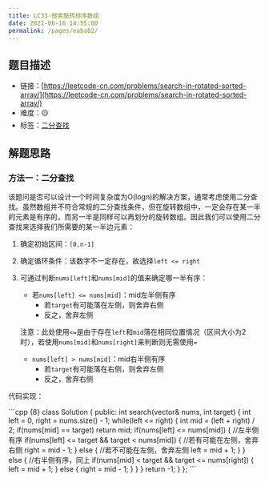 ```yaml
---
title: LC33-搜索旋转排序数组
date: 2021-06-16 14:55:00
permalink: /pages/eaba82/
---
```


## 题目描述

- 链接：[https://leetcode-cn.com/problems/search-in-rotated-sorted-array/](https://leetcode-cn.com/problems/search-in-rotated-sorted-array/)
- 难度：🟡
- 标签：[二分查找](/pages/34f617/)

## 解题思路
### 方法一：二分查找
该题问是否可以设计一个时间复杂度为O(logn)的解决方案，通常考虑使用二分查找。虽然数组并不符合常规的二分查找条件，但在旋转数组中，一定会存在某一半的元素是有序的，而另一半是同样可以再划分的旋转数组。因此我们可以使用二分查找来选择我们所需要的某一半边元素：
1. 确定初始区间：`[0,n-1]`
2. 确定循环条件：该数字不一定存在，故选择`left <= right`
3. 可通过判断`nums[left]`和`nums[mid]`的值来确定哪一半有序：
    - 若`nums[left] <= nums[mid]`：mid左半侧有序
        - 若`target`有可能落在左侧，则舍弃右侧
        - 反之，舍弃左侧
    
    注意：此处使用`<=`是由于存在`left`和`mid`落在相同位置情况（区间大小为2时），若使用`nums[mid]`和`nums[right]`来判断则无需使用`=`
    - `nums[left] > nums[mid]`：mid右半侧有序
        - 若`target`有可能落在右侧，则舍弃左侧
        - 反之，舍弃右侧

代码实现：

<code-group>
<code-block title="C++" active>
```cpp {8}
class Solution {
public:
    int search(vector<int>& nums, int target) {
        int left = 0, right = nums.size() - 1;
        while(left <= right) {
            int mid = (left + right) / 2;
            if(nums[mid] == target) return mid;
            if(nums[left] <= nums[mid]) {  //左半侧有序
                if(nums[left] <= target && target < nums[mid]) {  //若有可能在左侧，舍弃右侧
                    right = mid - 1;
                } else {  //若不可能在左侧，舍弃左侧
                    left = mid + 1;
                }
            } else {  //右半侧有序，同上
                if(nums[mid] < target && target <= nums[right]) {
                    left = mid + 1;
                } else {
                    right = mid - 1;
                }
            }
        }
        return -1;
    }
};
```
</code-block>
</code-group>